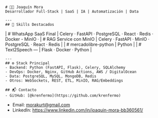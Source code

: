     # 👨‍💻 Joaquín Mora
    Desarrollador Full-Stack | SaaS | IA | Automatización | Data

    ---
    ## 🚀 Skills Destacados

| # WhatsApp SaaS Final | Celery · FastAPI · PostgreSQL · React · Redis · Docker -  MinIO ·
| # RAG Service con MinIO  | Celery · FastAPI · MinIO · PostgreSQL · React · Redis |
| # mercadolibre-python | Python |
| # Text2Speech — | Flask · Docker · Python |

    ---
    ## ⚙️ Stack Principal
    - Backend: Python (FastAPI, Flask), Celery, SQLAlchemy
    - DevOps: Docker, Nginx, GitHub Actions, AWS / DigitalOcean
    - Data: PostgreSQL, MySQL, MongoDB, Redis
    - Otros: WebSockets, REST, ETL, MinIO, RAG/Embeddings

    ## 📬 Contacto
    - GitHub: [@krenfermo](https://github.com/krenfermo)
- Email: morakurt@gmail.com
- LinkedIn: https://www.linkedin.com/in/joaquin-mora-bb360561/



